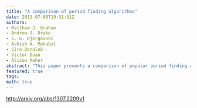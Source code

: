 ```yaml
---
title: "A comparison of period finding algorithms"
date: 2013-07-08T19:31:51Z
authors:
- Matthew J. Graham
- Andrew J. Drake
- S. G. Djorgovski
- Ashish A. Mahabal
- Ciro Donalek
- Victor Duan
- Alison Maher
abstract: "This paper presents a comparison of popular period finding algorithms applied to the light curves of variable stars from the Catalina Real-time Transient Survey (CRTS), MACHO and ASAS data sets. We analyze the accuracy of the methods against magnitude, sampling rates, quoted period, quality measures (signal-to-noise and number of observations), variability, and object classes. We find that measure of dispersion-based techniques - analysis-of-variance with harmonics and conditional entropy - consistently give the best results but there are clear dependencies on object class and light curve quality. Period aliasing and identifying a period harmonic also remain significant issues. We consider the performance of the algorithms and show that a new conditional entropy-based algorithm is the most optimal in terms of completeness and speed. We also consider a simple ensemble approach and find that it performs no better than individual algorithms."
featured: true
tags:
math: true
---
```

http://arxiv.org/abs/1307.2209v1
